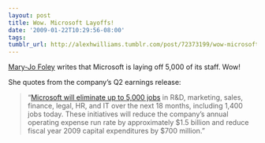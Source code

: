 ```yaml
---
layout: post
title: Wow. Microsoft Layoffs!
date: '2009-01-22T10:29:56-08:00'
tags: 
tumblr_url: http://alexhwilliams.tumblr.com/post/72373199/wow-microsoft-layoffs
---
```

<p><a href="http://blogs.zdnet.com/microsoft/?p=1832&amp;tag=nl.e539">Mary-Jo Foley</a> writes that Microsoft is laying off 5,000 of its staff. Wow!</p>
<p>She quotes from the company’s Q2 earnings release:</p>
<blockquote>
<p>“<a href="http://www.microsoft.com/msft/earnings/FY09/earn_rel_q2_09.mspx">Microsoft will eliminate up to 5,000 jobs</a> in R&amp;D, marketing, sales, finance, legal, HR, and IT over the next 18 months, including 1,400 jobs today. These initiatives will reduce the company’s annual operating expense run rate by approximately $1.5 billion and reduce fiscal year 2009 capital expenditures by $700 million.”</p>
</blockquote>
